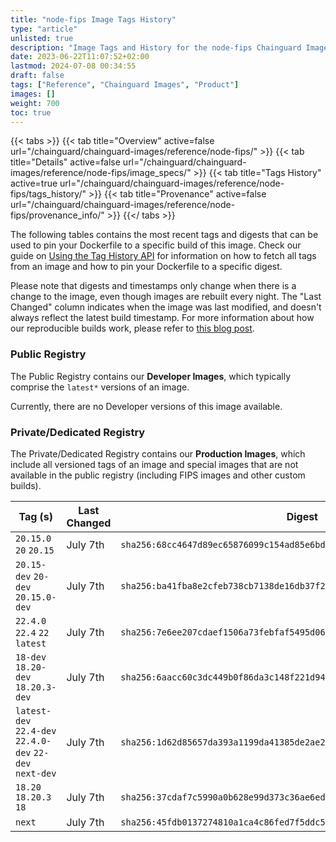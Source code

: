 ```yaml
---
title: "node-fips Image Tags History"
type: "article"
unlisted: true
description: "Image Tags and History for the node-fips Chainguard Image"
date: 2023-06-22T11:07:52+02:00
lastmod: 2024-07-08 00:34:55
draft: false
tags: ["Reference", "Chainguard Images", "Product"]
images: []
weight: 700
toc: true
---
```


{{< tabs >}}
{{< tab title="Overview" active=false url="/chainguard/chainguard-images/reference/node-fips/" >}}
{{< tab title="Details" active=false url="/chainguard/chainguard-images/reference/node-fips/image_specs/" >}}
{{< tab title="Tags History" active=true url="/chainguard/chainguard-images/reference/node-fips/tags_history/" >}}
{{< tab title="Provenance" active=false url="/chainguard/chainguard-images/reference/node-fips/provenance_info/" >}}
{{</ tabs >}}

The following tables contains the most recent tags and digests that can be used to pin your Dockerfile to a specific build of this image. Check our guide on [Using the Tag History API](/chainguard/chainguard-images/using-the-tag-history-api/) for information on how to fetch all tags from an image and how to pin your Dockerfile to a specific digest.

Please note that digests and timestamps only change when there is a change to the image, even though images are rebuilt every night. The "Last Changed" column indicates when the image was last modified, and doesn't always reflect the latest build timestamp. For more information about how our reproducible builds work, please refer to [this blog post](https://www.chainguard.dev/unchained/reproducing-chainguards-reproducible-image-builds).

### Public Registry
The Public Registry contains our **Developer Images**, which typically comprise the `latest*` versions of an image.

Currently, there are no Developer versions of this image available.

### Private/Dedicated Registry
The Private/Dedicated Registry contains our **Production Images**, which include all versioned tags of an image and special images that are not available in the public registry (including FIPS images and other custom builds).

| Tag (s)                                                   | Last Changed | Digest                                                                    |
|-----------------------------------------------------------|--------------|---------------------------------------------------------------------------|
|  `20.15.0` `20` `20.15`                                   | July 7th     | `sha256:68cc4647d89ec65876099c154ad85e6bd2e42931b4bd0b147d4c8e04f00a018b` |
|  `20.15-dev` `20-dev` `20.15.0-dev`                       | July 7th     | `sha256:ba41fba8e2cfeb738cb7138de16db37f2cf638eb95a276dd129db23680f04869` |
|  `22.4.0` `22.4` `22` `latest`                            | July 7th     | `sha256:7e6ee207cdaef1506a73febfaf5495d0667a26598472573dc6c5cbee38658ec0` |
|  `18-dev` `18.20-dev` `18.20.3-dev`                       | July 7th     | `sha256:6aacc60c3dc449b0f86da3c148f221d94333116aaf5a3305b5e7260f7cfaeccd` |
|  `latest-dev` `22.4-dev` `22.4.0-dev` `22-dev` `next-dev` | July 7th     | `sha256:1d62d85657da393a1199da41385de2ae219fe7b2a899137e844a165f60409901` |
|  `18.20` `18.20.3` `18`                                   | July 7th     | `sha256:37cdaf7c5990a0b628e99d373c36ae6ed17e205f42f373f96c6d68ab96b772b6` |
|  `next`                                                   | July 7th     | `sha256:45fdb0137274810a1ca4c86fed7f5ddc5e94e62b7f9eb26cfc045d2e6c3008d8` |

